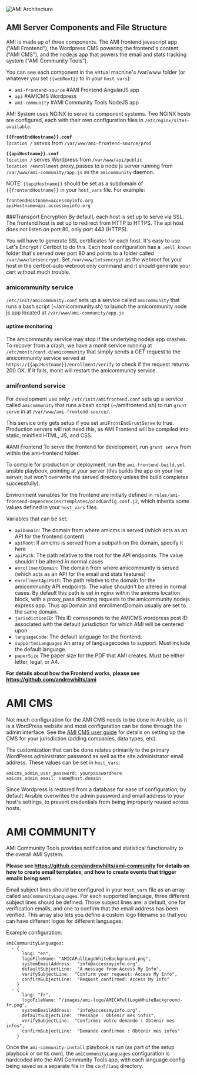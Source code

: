 ![AMI Architecture][ami-architecture]

## AMI Server Components and File Structure
AMI is made up of three components. The AMI frontend javascript app ("AMI Frontend"), the Wordpress CMS powering the frontend's content ("AMI CMS"), and the node.js app that powers the email and stats tracking system ("AMI Community Tools").

You can see each component in the virtual machine's /var/www folder (or whatever you set `{{webRoot}}` to in your `host_vars`):

* `ami-frontend-source`    #AMI Frontend AngularJS app
* `api`          #AMICMS Wordpress
* `ami-community`   #AMI Community Tools NodeJS app

AMI System uses NGINX to serve its component systems. Two NGINX hosts are configured, each with their own configuration files in `/etc/nginx/sites-available`.

**`{{frontEndHostname}}.conf`**  
`location /` serves from `/var/www/ami-frontend-source/prod`

**`{{apiHostname}}.conf`**  
`location /` serves Wordpress from `/var/www/api/public`  
`location /enrollment` proxy_passes to a node js server running from `/var/www/ami-community/app.js` as the `amicommunity` daemon.

NOTE: `{{apiHostname}}` should be set as a subdomain of `{{frontendHostname}}` in your `host_vars` file. For example: 

	frontendHostname=accessmyinfo.org
	apiHostname=api.accessmyinfo.org 

###Transport Encryption
By default, each host is set up to serve via SSL. The frontend host is set up to redirect from HTTP to HTTPS. The api host does not listen on port 80, only port 443 (HTTPS).

You will have to generate SSL certificates for each host. It's easy to use Let's Encrypt / Certbot to do this. Each host configuration has a `.well_known` folder that's served over port 80 and points to a folder called `/var/www/letsencrypt`. Set `/var/www/letsencrypt` as the webroot for your host in the certbot-auto webroot only command and it should generate your cert without much trouble.

### amicommunity service
`/etc/init/amicommunity.conf` sets up a service called `amicommunity` that runs a bash script (~/amicommunity.sh) to launch the amicommunity node js app located at `/var/www/ami-community/app.js`

#### uptime monitoring
The amicommunity service may stop if the underlying nodejs app crashes. To recover from a crash, we have a monit service running at `/etc/monit/conf.d/amicommunity` that simply sends a GET request to the amicommunity service served at `https://{{apiHostname}}/enrollment/verify` to check if the request returns 200 OK. If it fails, monit will restart the amicommunity service.

### amifrontend service
For development use only: `/etc/init/amifrontend.conf` sets up a service called `amicommunity` that runs a bash script (~/amifrontend.sh) to run `grunt serve` in at `/var/www/ami-frontend-source/`.

This service only gets setup if you set `amiFrontEndGruntServe` to true. Production servers will not need this, as AMI Frontend will be compiled into static, minified HTML, JS, and CSS.


#AMI Frontend
To serve the frontend for development, run `grunt serve` from within the ami-frontend folder.

To compile for production or deployment, run the `ami-frontend-build.yml` ansible playbook, pointing at your server (this builds the app on your live server, but won't overwrite the served directory unless the build completes successfully).

Environment variables for the frontend are initially defined in `roles/ami-frontend-dependencies/templates/prodConfig.conf.j2`, which inherits some values defined in your `host_vars` files.

Variables that can be set:

*  `apiDomain`: 			The domain from where amicms is served (which acts as an API for the frontend content)
*  `apiRoot`: 			If amicms is served from a subpath on the domain, specify it here
*  `apiPath`: 			The path relative to the root for the API endpoints. The value shouldn't be altered in normal cases
*  `enrollmentDomain`: 	The domain from where amicommunity is served (which acts as an API for the email and stats features)
*  `enrollmentApiPath`: 	The path relative to the domain for the amicommunity API endpoints. The value shouldn't be altered in normal cases. By default this path is set in nginx within the amicms location block, with a proxy_pass directing requests to the amicommunity nodejs express app. Thus apiDomain and enrollmentDomain usually are set to the same domain.
*  `jurisdictionID`: 	This ID corresponds to the AMICMS wordpress post ID associated with the default jurisdiction for which AMI will be centered upon
*  `languageCode`: 		The default language for the frontend.
*  `supportedLanguages` An array of languagecodes to support. Must include the default language.
*  `paperSize` The paper size for the PDF that AMI creates. Must be either letter, legal, or A4.

**For details about how the Frontend works, please see https://github.com/andrewhilts/ami**

# AMI CMS
Not much configuration for the AMI CMS needs to be done in Ansible, as it is a WordPress website and most configuration can be done through the admin interface. See the [AMI CMS user guide](https://github.com/andrewhilts/ami-system/blob/master/docs/amicms.md) for details on setting up the CMS for your jurisdiction (adding companies, data types, etc).

The customization that can be done relates primarily to the primary WordPress administrator password as well as the site administrator email address. These values can be set in `host_vars`:

	amicms_admin_user_password: yourpasswordhere
	amicms_admin_email: name@host.domain

Since Wordpress is restored from a database for ease of configuration, by default Ansible overwrites the admin password and email address to your host's settings, to prevent credentials from being improperly reused across hosts.

# AMI COMMUNITY
AMI Community Tools provides notification and statistical functionality to the overall AMI System.

**Please see https://github.com/andrewhilts/ami-community for details on how to create email templates, and how to create events that trigger emails being sent.**

Email subject lines should be configured in your `host_vars` file as an array called `amiCommunityLanguages`. For each supported language, three different subject lines should be defined. Those subject lines are: a default, one for verification emails, and one to confirm that the email address has been verified. This array also lets you define a custom logo filename so that you can have different logos for different languages.

Example configuration:

	amiCommunityLanguages:
	  - {
	      lang: "en", 
	      logoFileName: "AMICAFullLogoWhiteBackground.png",
	      systemEmailAddress:  "info@accessmyinfo.org",
	      defaultSubjectLine:  "A message from Access My Info",
	      verifySubjectLine:  "Confirm your request: Access My Info",
	      confirmSubjectLine:  "Request confirmed: Access My Info"
	    }
	  - {
	      lang: "fr",
	      logoFileName: "/images/ami-logo/AMICAFullLogoWhiteBackground-fr.png",
	      systemEmailAddress:  "info@accessmyinfo.org",
	      defaultSubjectLine:  "Message : Obtenir mes infos",
	      verifySubjectLine:  "Confirmez votre demande : Obtenir mes infos",
	      confirmSubjectLine:  "Demande confirmée : Obtenir mes infos"
	    }

Once the `ami-community-install` playbook is run (as part of the setup playbook or on its own), the `amiCommunityLanguages` configuration is hardcoded into the AMI Community Tools app, with each language config being saved as a separate file in the `conf/lang` directory.

[ami-architecture]: https://raw.githubusercontent.com/andrewhilts/ami-system/master/docs/AMI-architecture.png